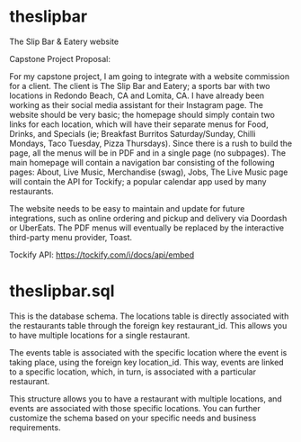 # theslipbar
The Slip Bar &amp; Eatery website

Capstone Project Proposal:

For my capstone project, I am going to integrate with a website commission for a client. The client is The Slip Bar and Eatery; a sports bar with two locations in Redondo Beach, CA and Lomita, CA. I have already been working as their social media assistant for their Instagram page. The website should be very basic; the homepage should simply contain two links for each location, which will have their separate menus for Food, Drinks, and Specials (ie; Breakfast Burritos Saturday/Sunday, Chilli Mondays, Taco Tuesday, Pizza Thursdays). Since there is a rush to build the page, all the menus will be in PDF and in a single page (no subpages). The main homepage will contain a navigation bar consisting of the following pages: About, Live Music, Merchandise (swag), Jobs, The Live Music page will contain the API for Tockify; a popular calendar app used by many restaurants. 

The website needs to be easy to maintain and update for future integrations, such as online ordering and pickup and delivery via Doordash or UberEats. The PDF menus will eventually be replaced by the interactive third-party menu provider, Toast. 

Tockify API: https://tockify.com/i/docs/api/embed

# theslipbar.sql
This is the database schema. The locations table is directly associated with the restaurants table through the foreign key restaurant_id. This allows you to have multiple locations for a single restaurant.

The events table is associated with the specific location where the event is taking place, using the foreign key location_id. This way, events are linked to a specific location, which, in turn, is associated with a particular restaurant.

This structure allows you to have a restaurant with multiple locations, and events are associated with those specific locations. You can further customize the schema based on your specific needs and business requirements.
